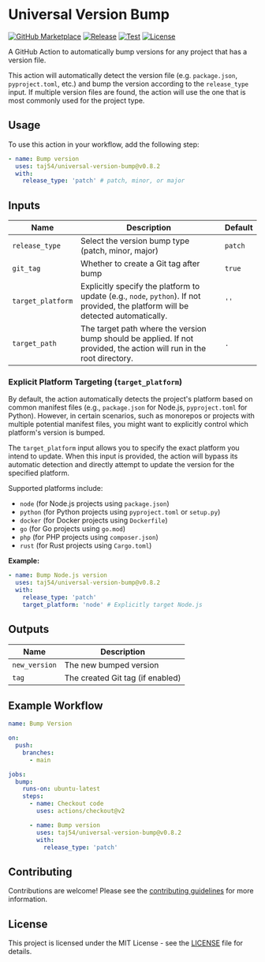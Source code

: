 # Universal Version Bump

[![GitHub Marketplace](https://img.shields.io/badge/marketplace-universal--version--bump-blue?logo=github)](https://github.com/marketplace/actions/universal-version-bump)
[![Release](https://img.shields.io/github/v/release/taj54/universal-version-bump?label=version)](https://github.com/taj54/universal-version-bump/releases)
[![Test](https://github.com/taj54/universal-version-bump/actions/workflows/test.yml/badge.svg)](https://github.com/taj54/universal-version-bump/actions/workflows/test.yml)
[![License](https://img.shields.io/github/license/taj54/universal-version-bump)](LICENSE)

A GitHub Action to automatically bump versions for any project that has a version file.

This action will automatically detect the version file (e.g. `package.json`, `pyproject.toml`, etc.) and bump the version according to the `release_type` input. If multiple version files are found, the action will use the one that is most commonly used for the project type.

## Usage

To use this action in your workflow, add the following step:

```yaml
- name: Bump version
  uses: taj54/universal-version-bump@v0.8.2
  with:
    release_type: 'patch' # patch, minor, or major
```

## Inputs

| Name              | Description                                                                                                                       | Default |
| ----------------- | --------------------------------------------------------------------------------------------------------------------------------- | ------- |
| `release_type`    | Select the version bump type (patch, minor, major)                                                                                | `patch` |
| `git_tag`         | Whether to create a Git tag after bump                                                                                            | `true`  |
| `target_platform` | Explicitly specify the platform to update (e.g., `node`, `python`). If not provided, the platform will be detected automatically. | `''`    |
| `target_path`     | The target path where the version bump should be applied. If not provided, the action will run in the root directory.             | `.`     |

### Explicit Platform Targeting (`target_platform`)

By default, the action automatically detects the project's platform based on common manifest files (e.g., `package.json` for Node.js, `pyproject.toml` for Python). However, in certain scenarios, such as monorepos or projects with multiple potential manifest files, you might want to explicitly control which platform's version is bumped.

The `target_platform` input allows you to specify the exact platform you intend to update. When this input is provided, the action will bypass its automatic detection and directly attempt to update the version for the specified platform.

Supported platforms include:

- `node` (for Node.js projects using `package.json`)
- `python` (for Python projects using `pyproject.toml` or `setup.py`)
- `docker` (for Docker projects using `Dockerfile`)
- `go` (for Go projects using `go.mod`)
- `php` (for PHP projects using `composer.json`)
- `rust` (for Rust projects using `Cargo.toml`)

**Example:**

```yaml
- name: Bump Node.js version
  uses: taj54/universal-version-bump@v0.8.2
  with:
    release_type: 'patch'
    target_platform: 'node' # Explicitly target Node.js
```

## Outputs

| Name          | Description                      |
| ------------- | -------------------------------- |
| `new_version` | The new bumped version           |
| `tag`         | The created Git tag (if enabled) |

## Example Workflow

```yaml
name: Bump Version

on:
  push:
    branches:
      - main

jobs:
  bump:
    runs-on: ubuntu-latest
    steps:
      - name: Checkout code
        uses: actions/checkout@v2

      - name: Bump version
        uses: taj54/universal-version-bump@v0.8.2
        with:
          release_type: 'patch'
```

## Contributing

Contributions are welcome! Please see the [contributing guidelines](CONTRIBUTING.md) for more information.

## License

This project is licensed under the MIT License - see the [LICENSE](LICENSE) file for details.
